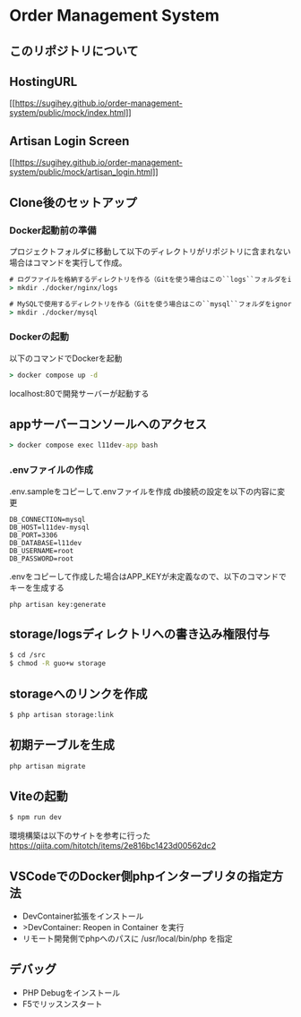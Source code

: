 <p align="center">
<h1>Order Management System</h1>
</p>

## このリポジトリについて
## HostingURL
[[https://sugihey.github.io/order-management-system/public/mock/index.html]]
## Artisan Login Screen
[[https://sugihey.github.io/order-management-system/public/mock/artisan_login.html]]

## Clone後のセットアップ
### Docker起動前の準備
プロジェクトフォルダに移動して以下のディレクトリがリポジトリに含まれない場合はコマンドを実行して作成。
```cmd
# ログファイルを格納するディレクトリを作る（Gitを使う場合はこの``logs``フォルダをignoreすべき）
> mkdir ./docker/nginx/logs

# MySQLで使用するディレクトリを作る（Gitを使う場合はこの``mysql``フォルダをignoreすべき）
> mkdir ./docker/mysql
```
### Dockerの起動
以下のコマンドでDockerを起動
```cmd
> docker compose up -d
```
localhost:80で開発サーバーが起動する

## appサーバーコンソールへのアクセス
```cmd
> docker compose exec l11dev-app bash
```
### .envファイルの作成
.env.sampleをコピーして.envファイルを作成
db接続の設定を以下の内容に変更
```
DB_CONNECTION=mysql
DB_HOST=l11dev-mysql
DB_PORT=3306
DB_DATABASE=l11dev
DB_USERNAME=root
DB_PASSWORD=root
```
.envをコピーして作成した場合はAPP_KEYが未定義なので、以下のコマンドでキーを生成する
```
php artisan key:generate
```
## storage/logsディレクトリへの書き込み権限付与
```bash
$ cd /src
$ chmod -R guo+w storage
```
## storageへのリンクを作成
```bash
$ php artisan storage:link
```
## 初期テーブルを生成
```bash
php artisan migrate
```
## Viteの起動
```bash
$ npm run dev
```

環境構築は以下のサイトを参考に行った
https://qiita.com/hitotch/items/2e816bc1423d00562dc2

## VSCodeでのDocker側phpインタープリタの指定方法
- DevContainer拡張をインストール
- \>DevContainer: Reopen in Container を実行
- リモート開発側でphpへのパスに /usr/local/bin/php を指定

## デバッグ
- PHP Debugをインストール
- F5でリッスンスタート

